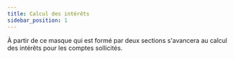 ```yaml
---
title: Calcul des intérêts
sidebar_position: 1
---
```


À partir de ce masque qui est formé par deux sections s'avancera au calcul des intérêts pour les comptes sollicités.






